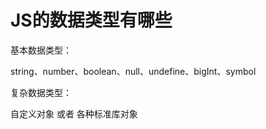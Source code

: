 # JS的数据类型有哪些

基本数据类型：

string、number、boolean、null、undefine、bigInt、symbol


复杂数据类型：

自定义对象 或者 各种标准库对象
